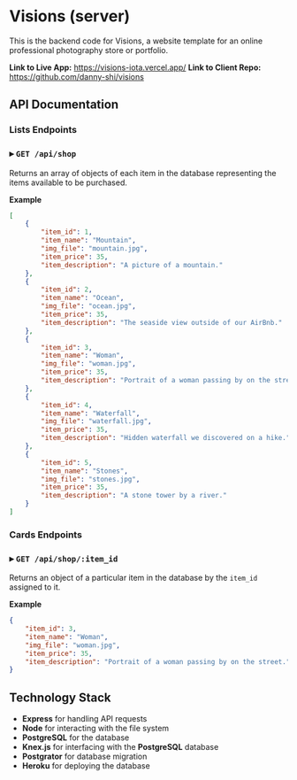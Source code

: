 # Visions (server)

This is the backend code for Visions, a website template for an online professional photography store or portfolio. 

**Link to Live App:** https://visions-iota.vercel.app/
**Link to Client Repo:** https://github.com/danny-shi/visions

## API Documentation
### Lists Endpoints 
### ▸ `GET /api/shop`
Returns an array of objects of each item in the database representing the items available to be purchased. 

**Example**
```JSON
[
    {
        "item_id": 1,
        "item_name": "Mountain",
        "img_file": "mountain.jpg",
        "item_price": 35,
        "item_description": "A picture of a mountain."
    },
    {
        "item_id": 2,
        "item_name": "Ocean",
        "img_file": "ocean.jpg",
        "item_price": 35,
        "item_description": "The seaside view outside of our AirBnb."
    },
    {
        "item_id": 3,
        "item_name": "Woman",
        "img_file": "woman.jpg",
        "item_price": 35,
        "item_description": "Portrait of a woman passing by on the street."
    },
    {
        "item_id": 4,
        "item_name": "Waterfall",
        "img_file": "waterfall.jpg",
        "item_price": 35,
        "item_description": "Hidden waterfall we discovered on a hike."
    },
    {
        "item_id": 5,
        "item_name": "Stones",
        "img_file": "stones.jpg",
        "item_price": 35,
        "item_description": "A stone tower by a river."
    }
]
```

### Cards Endpoints
### ▸ `GET /api/shop/:item_id`
Returns an object of a particular item in the database by the `item_id` assigned to it. 

**Example**
```JSON
{
    "item_id": 3,
    "item_name": "Woman",
    "img_file": "woman.jpg",
    "item_price": 35,
    "item_description": "Portrait of a woman passing by on the street."
}
```

## Technology Stack

* **Express** for handling API requests
* **Node** for interacting with the file system
* **PostgreSQL** for the database 
* **Knex.js** for interfacing with the **PostgreSQL** database
* **Postgrator** for database migration
* **Heroku** for deploying the database
